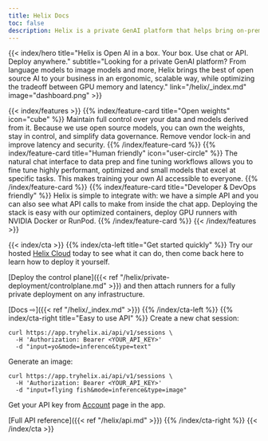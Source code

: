 ```yaml
---
title: Helix Docs
toc: false
description: Helix is a private GenAI platform that helps bring on-premise LLMs, StableDiffusion, and more to your business.
---
```


{{< index/hero title="Helix is Open AI in a box. Your box. Use chat or API. Deploy anywhere." subtitle="Looking for a private GenAI platform? From language models to image models and more, Helix brings the best of open source AI to your business in an ergonomic, scalable way, while optimizing the tradeoff between GPU memory and latency." link="/helix/_index.md" image="dashboard.png" >}}

{{< index/features >}}
{{% index/feature-card title="Open weights" icon="cube" %}}
Maintain full control over your data and models derived from it. Because we use open source models, you can own the weights, stay in control, and simplify data governance. Remove vendor lock-in and improve latency and security.
{{% /index/feature-card %}}
{{% index/feature-card title="Human friendly" icon="user-circle" %}}
The natural chat interface to data prep and fine tuning workflows allows you to fine tune highly performant, optimized and small models that excel at specific tasks. This makes training your own AI accessible to everyone.
{{% /index/feature-card %}}
{{% index/feature-card title="Developer & DevOps friendly" %}}
Helix is simple to integrate with: we have a simple API and you can also see what API calls to make from inside the chat app. Deploying the stack is easy with our optimized containers, deploy GPU runners with NVIDIA Docker or RunPod.
{{% /index/feature-card %}}
{{< /index/features >}}


{{< index/cta >}}
{{% index/cta-left title="Get started quickly" %}}
Try our hosted [Helix Cloud](https://app.tryhelix.ai) today to see what it can do, then come back here to learn how to deploy it yourself.

[Deploy the control plane]({{< ref "/helix/private-deployment/controlplane.md" >}}) and then attach runners for a fully private deployment on any infrastructure.

[Docs ⇨]({{< ref "/helix/_index.md" >}})
{{% /index/cta-left %}}
{{% index/cta-right title="Easy to use API" %}}
Create a new chat session:

```shell
curl https://app.tryhelix.ai/api/v1/sessions \
  -H 'Authorization: Bearer <YOUR_API_KEY>'
  -d "input=yo&mode=inference&type=text"
```

Generate an image:

```shell
curl https://app.tryhelix.ai/api/v1/sessions \
  -H 'Authorization: Bearer <YOUR_API_KEY>'
  -d "input=flying fish&mode=inference&type=image"
```

Get your API key from [Account](https://app.tryhelix.ai/account) page in the app.

[Full API reference]({{< ref "/helix/api.md" >}})
{{% /index/cta-right %}}
{{< /index/cta >}}
